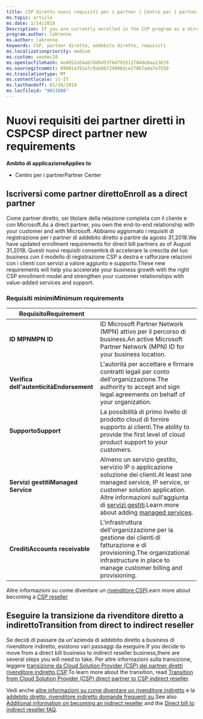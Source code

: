 ```yaml
---
title: CSP diretto nuovi requisiti per i partner | Centro per i partner
ms.topic: article
ms.date: 1/14/2018
Description: If you are currently enrolled in the CSP program as a direct partner, you should prepare to meet these updated support and services requirements.
program.author: labrenne
ms.author: labrenne
keywords: CSP, partner diretto, addebito diretto, requisiti
ms.localizationpriority: medium
ms.custom: seodec18
ms.openlocfilehash: 4e4052a54ab7ddbd53f6d793512704de8aa13670
ms.sourcegitcommit: 89081af81a7c9ab86724986dce27867ada7e7550
ms.translationtype: MT
ms.contentlocale: it-IT
ms.lasthandoff: 01/16/2019
ms.locfileid: "9011088"
---
```

# <a name="csp-direct-partner-new-requirements"></a><span data-ttu-id="695dd-103">Nuovi requisiti dei partner diretti in CSP</span><span class="sxs-lookup"><span data-stu-id="695dd-103">CSP direct partner new requirements</span></span>

**<span data-ttu-id="695dd-104">Ambito di applicazione</span><span class="sxs-lookup"><span data-stu-id="695dd-104">Applies to</span></span>**

- <span data-ttu-id="695dd-105">Centro per i partner</span><span class="sxs-lookup"><span data-stu-id="695dd-105">Partner Center</span></span>

## <a name="enroll-as-a-direct-partner"></a><span data-ttu-id="695dd-106">Iscriversi come partner diretto</span><span class="sxs-lookup"><span data-stu-id="695dd-106">Enroll as a direct partner</span></span>

<span data-ttu-id="695dd-107">Come partner diretto, sei titolare della relazione completa con il cliente e con Microsoft.</span><span class="sxs-lookup"><span data-stu-id="695dd-107">As a direct partner, you own the end-to-end relationship with your customer and with Microsoft.</span></span> <span data-ttu-id="695dd-108">Abbiamo aggiornato i requisiti di registrazione per i partner di addebito diretto a partire da agosto 31,2018.</span><span class="sxs-lookup"><span data-stu-id="695dd-108">We have updated enrollment requirements for direct bill partners as of August 31,2018.</span></span> <span data-ttu-id="695dd-109">Questi nuovi requisiti consentirà di accelerare la crescita del tuo business con il modello di registrazione CSP a destra e rafforzare relazioni con i clienti con servizi a valore aggiunto e supporto.</span><span class="sxs-lookup"><span data-stu-id="695dd-109">These new requirements will help you accelerate your business growth with the right CSP enrollment model and strengthen your customer relationships with value-added services and support.</span></span> 

### <a name="minimum-requirements"></a><span data-ttu-id="695dd-110">Requisiti minimi</span><span class="sxs-lookup"><span data-stu-id="695dd-110">Minimum requirements</span></span>

|**<span data-ttu-id="695dd-111">Requisito</span><span class="sxs-lookup"><span data-stu-id="695dd-111">Requirement</span></span>**|                             |
|--------------------------------|--------------------------------------------------------------|
|**<span data-ttu-id="695dd-112">ID MPN</span><span class="sxs-lookup"><span data-stu-id="695dd-112">MPN ID</span></span>**   |<span data-ttu-id="695dd-113">ID Microsoft Partner Network (MPN) attivo per il percorso di business.</span><span class="sxs-lookup"><span data-stu-id="695dd-113">An active Microsoft Partner Network (MPN) ID for your business location.</span></span>   |
|**<span data-ttu-id="695dd-114">Verifica dell'autenticità</span><span class="sxs-lookup"><span data-stu-id="695dd-114">Endorsement</span></span>**   |<span data-ttu-id="695dd-115">L'autorità per accettare e firmare contratti legali per conto dell'organizzazione.</span><span class="sxs-lookup"><span data-stu-id="695dd-115">The authority to accept and sign legal agreements on behalf of your organization.</span></span>|
|**<span data-ttu-id="695dd-116">Supporto</span><span class="sxs-lookup"><span data-stu-id="695dd-116">Support</span></span>**   |<span data-ttu-id="695dd-117">La possibilità di primo livello di prodotto cloud di fornire supporto ai clienti.</span><span class="sxs-lookup"><span data-stu-id="695dd-117">The ability to provide the first level of cloud product support to your customers.</span></span>|
|**<span data-ttu-id="695dd-118">Servizi gestiti</span><span class="sxs-lookup"><span data-stu-id="695dd-118">Managed Service</span></span>**   |<span data-ttu-id="695dd-119">Almeno un servizio gestito, servizio IP o applicazione soluzione dei clienti.</span><span class="sxs-lookup"><span data-stu-id="695dd-119">At least one managed service, IP service, or customer solution application.</span></span> <span data-ttu-id="695dd-120">Altre informazioni sull'aggiunta di [servizi gestiti](https://partner.microsoft.com/en-US/business-opportunities/managed-services-provider).</span><span class="sxs-lookup"><span data-stu-id="695dd-120">Learn more about adding [managed services](https://partner.microsoft.com/en-US/business-opportunities/managed-services-provider).</span></span>|
|**<span data-ttu-id="695dd-121">Crediti</span><span class="sxs-lookup"><span data-stu-id="695dd-121">Accounts receivable</span></span>** |<span data-ttu-id="695dd-122">L'infrastruttura dell'organizzazione per la gestione dei clienti di fatturazione e di provisioning.</span><span class="sxs-lookup"><span data-stu-id="695dd-122">The organizational infrastructure in place to manage customer billing and provisioning.</span></span> 

<span data-ttu-id="695dd-123">Altre informazioni su come diventare un [rivenditore CSP](https://partner.microsoft.com/cloud-solution-provider)</span><span class="sxs-lookup"><span data-stu-id="695dd-123">Learn more about becoming a [CSP reseller](https://partner.microsoft.com/cloud-solution-provider)</span></span>

## <a name="transition-from-direct-to-indirect-reseller"></a><span data-ttu-id="695dd-124">Eseguire la transizione da rivenditore diretto a indiretto</span><span class="sxs-lookup"><span data-stu-id="695dd-124">Transition from direct to indirect reseller</span></span>

<span data-ttu-id="695dd-125">Se decidi di passare da un'azienda di addebito diretto a business di rivenditore indiretto, esistono vari passaggi da eseguire.</span><span class="sxs-lookup"><span data-stu-id="695dd-125">If you decide to move from a direct bill business to indirect reseller business,there are several steps you will need to take.</span></span> <span data-ttu-id="695dd-126">Per altre informazioni sulla transizione, leggere [transizione da Cloud Solution Provider (CSP) dei partner diretti rivenditore indiretto CSP](transition-direct-to-indirect.md).</span><span class="sxs-lookup"><span data-stu-id="695dd-126">To learn more about the transition, read [Transition from Cloud Solution Provider (CSP) direct partner to CSP indirect reseller](transition-direct-to-indirect.md).</span></span> 

<span data-ttu-id="695dd-127">Vedi anche [altre informazioni su come diventare un rivenditore indiretto](https://assetsprod.microsoft.com/csp-directbill-to-indirect-transition.pdf) e la [addebito diretto, rivenditore indiretto domande frequenti su](http://assetsprod.microsoft.com/mpn/direct-bill-partner-faq.pdf).</span><span class="sxs-lookup"><span data-stu-id="695dd-127">See also [Additional information on becoming an indirect reseller](https://assetsprod.microsoft.com/csp-directbill-to-indirect-transition.pdf) and the [Direct bill to indirect reseller fAQ](http://assetsprod.microsoft.com/mpn/direct-bill-partner-faq.pdf).</span></span>